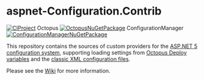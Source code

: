 # aspnet-Configuration.Contrib

[![CIProject][CIBadge]][CIProject] Octopus [![OctopusNuGetPackage][OctopusNuGetBadge]][OctopusNuGetPackage] ConfigurationManager [![ConfigurationManagerNuGetPackage][ConfigurationManagerNuGetBadge]][ConfigurationManagerNuGetPackage]

This repository contains the sources of custom providers for the [ASP.NET 5][AspNet5] [configuration system][AspNet5Configuration], supporting loading settings from [Octopus Deploy][Octopus] [variables][OctopusVariables] and the [classic XML configuration files][XML].

Please see the [Wiki] for more information.

[CIProject]: https://ci.appveyor.com/project/gusztavvargadr/aspnet-configuration-contrib
[CIBadge]: https://img.shields.io/appveyor/ci/gusztavvargadr/aspnet-configuration-contrib.svg
[OctopusNuGetPackage]: https://www.nuget.org/packages/GV.AspNet.Configuration.Contrib.Octopus
[OctopusNuGetBadge]: https://img.shields.io/nuget/v/GV.AspNet.Configuration.Contrib.Octopus.svg
[ConfigurationManagerNuGetPackage]: https://www.nuget.org/packages/GV.AspNet.Configuration.Contrib.ConfigurationManager
[ConfigurationManagerNuGetBadge]: https://img.shields.io/nuget/v/GV.AspNet.Configuration.Contrib.ConfigurationManager.svg

[AspNet5]: https://docs.asp.net/en/latest/
[AspNet5Configuration]: https://docs.asp.net/en/latest/fundamentals/configuration.html
[Octopus]: https://octopus.com/
[OctopusVariables]: http://docs.octopusdeploy.com/display/OD/Variables
[XML]: https://msdn.microsoft.com/en-us/library/1xtk877y(v=vs.110).aspx

[Wiki]: ../../wiki
